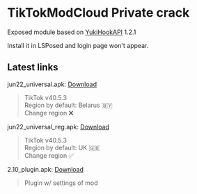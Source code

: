 # TikTokModCloud Private crack

Exposed module based on [YukiHookAPI](https://github.com/HighCapable/YukiHookAPI) 1.2.1

Install it in LSPosed and login page won't appear.

## Latest links

jun22_universal.apk: [Download](#sample-section)  
> TikTok v40.5.3  
Region by default: Belarus 🇧🇾  
Change region ❌

jun22_universal_reg.apk: [Download](#sample-section)  
> TikTok v40.5.3  
Region by default: UK 🇬🇧  
Change region ✅

2.10_plugin.apk: [Download](#sample-section)  
> Plugin w/ settings of mod
